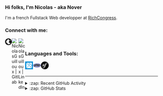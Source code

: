 ### Hi folks, I'm Nicolas - aka Nover

I'm a french Fullstack Web developper at [RichCongress](https://www.richcongress.com).

### Connect with me:

[<img align="left" alt="NicolasGuilloux.eu" width="22px" src="https://raw.githubusercontent.com/iconic/open-iconic/master/svg/globe.svg" />][website]
[<img align="left" alt="NicolasGuilloux | Gitlab" width="22px" src="https://gitlab.com/gitlab-com/gitlab-artwork/raw/master/logo/logo.svg" />][gitlab]
[<img align="left" alt="NicolasGuilloux | LinkedIn" width="22px" src="https://cdn.jsdelivr.net/npm/simple-icons@v3/icons/linkedin.svg" />][linkedin]

<br />

### Languages and Tools:

<img align="left" alt="Elm" width="26px" src="https://raw.githubusercontent.com/github/explore/master/topics/elm/elm.png" />
<img align="left" alt="PHP" width="26px" src="https://raw.githubusercontent.com/github/explore/master/topics/php/php.png" />
<img align="left" alt="Symfony" width="26px" src="https://raw.githubusercontent.com/github/explore/master/topics/symfony/symfony.png" />

<br />
<br />

---

<details>
  <summary>:zap: Recent GitHub Activity</summary>

<!--START_SECTION:activity-->
<!--END_SECTION:activity-->

</details>

<details>
  <summary>:zap: GitHub Stats</summary>

  <img align="left" alt="NicolasGuilloux's GitHub Stats" src="https://github-readme-stats.codestackr.vercel.app/api?username=NicolasGuilloux&show_icons=true&hide_border=true" />
</details>

[website]: https://nicolasguilloux.eu
[gitlab]: https://gitlab.com/NicolasGuilloux
[linkedin]: https://www.linkedin.com/in/nicolas-guilloux/

